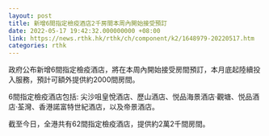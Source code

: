 ```yaml
---
layout: post
title: 新增6間指定檢疫酒店2千房間本周內開始接受預訂
date: 2022-05-17 19:42:32.000000000 +08:00
link: https://news.rthk.hk/rthk/ch/component/k2/1648979-20220517.htm
categories: rthk
---
```


政府公布新增6間指定檢疫酒店，將在本周內開始接受房間預訂，本月底起陸續投入服務，預計可額外提供約2000間房間。

6間指定檢疫酒店包括: 尖沙咀皇悅酒店、歷山酒店、悦品海景酒店‧觀塘、悦品酒店‧荃灣、香港諾富特世紀酒店，以及帝景酒店。

截至今日，全港共有62間指定檢疫酒店，提供約2萬2千間房間。
